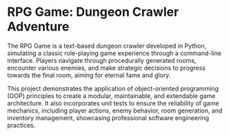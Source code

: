 # RPG Game: Dungeon Crawler Adventure

The RPG Game is a text-based dungeon crawler developed in Python, simulating a classic role-playing game experience through a command-line interface. Players navigate through procedurally generated rooms, encounter various enemies, and make strategic decisions to progress towards the final room, aiming for eternal fame and glory.

This project demonstrates the application of object-oriented programming (OOP) principles to create a modular, maintainable, and extendable game architecture. It also incorporates unit tests to ensure the reliability of game mechanics, including player actions, enemy behavior, room generation, and inventory management, showcasing professional software engineering practices.
